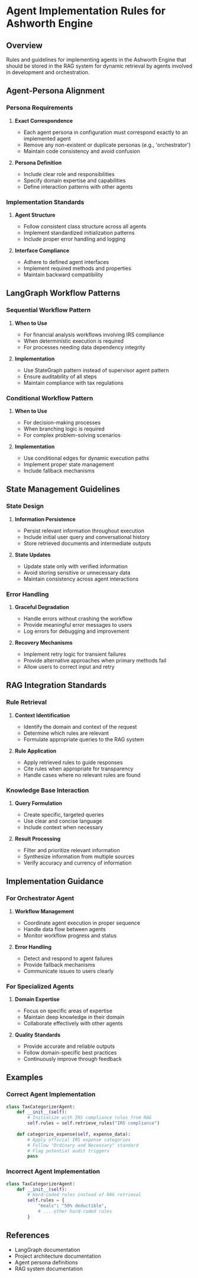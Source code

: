 # Agent Implementation Rules for Ashworth Engine

## Overview
Rules and guidelines for implementing agents in the Ashworth Engine that should be stored in the RAG system for dynamic retrieval by agents involved in development and orchestration.

## Agent-Persona Alignment

### Persona Requirements

1. **Exact Correspondence**
   - Each agent persona in configuration must correspond exactly to an implemented agent
   - Remove any non-existent or duplicate personas (e.g., 'orchestrator')
   - Maintain code consistency and avoid confusion

2. **Persona Definition**
   - Include clear role and responsibilities
   - Specify domain expertise and capabilities
   - Define interaction patterns with other agents

### Implementation Standards

1. **Agent Structure**
   - Follow consistent class structure across all agents
   - Implement standardized initialization patterns
   - Include proper error handling and logging

2. **Interface Compliance**
   - Adhere to defined agent interfaces
   - Implement required methods and properties
   - Maintain backward compatibility

## LangGraph Workflow Patterns

### Sequential Workflow Pattern

1. **When to Use**
   - For financial analysis workflows involving IRS compliance
   - When deterministic execution is required
   - For processes needing data dependency integrity

2. **Implementation**
   - Use StateGraph pattern instead of supervisor agent pattern
   - Ensure auditability of all steps
   - Maintain compliance with tax regulations

### Conditional Workflow Pattern

1. **When to Use**
   - For decision-making processes
   - When branching logic is required
   - For complex problem-solving scenarios

2. **Implementation**
   - Use conditional edges for dynamic execution paths
   - Implement proper state management
   - Include fallback mechanisms

## State Management Guidelines

### State Design

1. **Information Persistence**
   - Persist relevant information throughout execution
   - Include initial user query and conversational history
   - Store retrieved documents and intermediate outputs

2. **State Updates**
   - Update state only with verified information
   - Avoid storing sensitive or unnecessary data
   - Maintain consistency across agent interactions

### Error Handling

1. **Graceful Degradation**
   - Handle errors without crashing the workflow
   - Provide meaningful error messages to users
   - Log errors for debugging and improvement

2. **Recovery Mechanisms**
   - Implement retry logic for transient failures
   - Provide alternative approaches when primary methods fail
   - Allow users to correct input and retry

## RAG Integration Standards

### Rule Retrieval

1. **Context Identification**
   - Identify the domain and context of the request
   - Determine which rules are relevant
   - Formulate appropriate queries to the RAG system

2. **Rule Application**
   - Apply retrieved rules to guide responses
   - Cite rules when appropriate for transparency
   - Handle cases where no relevant rules are found

### Knowledge Base Interaction

1. **Query Formulation**
   - Create specific, targeted queries
   - Use clear and concise language
   - Include context when necessary

2. **Result Processing**
   - Filter and prioritize relevant information
   - Synthesize information from multiple sources
   - Verify accuracy and currency of information

## Implementation Guidance

### For Orchestrator Agent

1. **Workflow Management**
   - Coordinate agent execution in proper sequence
   - Handle data flow between agents
   - Monitor workflow progress and status

2. **Error Handling**
   - Detect and respond to agent failures
   - Provide fallback mechanisms
   - Communicate issues to users clearly

### For Specialized Agents

1. **Domain Expertise**
   - Focus on specific areas of expertise
   - Maintain deep knowledge in their domain
   - Collaborate effectively with other agents

2. **Quality Standards**
   - Provide accurate and reliable outputs
   - Follow domain-specific best practices
   - Continuously improve through feedback

## Examples

### Correct Agent Implementation
```python
class TaxCategorizerAgent:
    def __init__(self):
        # Initialize with IRS compliance rules from RAG
        self.rules = self.retrieve_rules("IRS compliance")
    
    def categorize_expense(self, expense_data):
        # Apply official IRS expense categories
        # Follow "Ordinary and Necessary" standard
        # Flag potential audit triggers
        pass
```

### Incorrect Agent Implementation
```python
class TaxCategorizerAgent:
    def __init__(self):
        # Hard-coded rules instead of RAG retrieval
        self.rules = {
            "meals": "50% deductible",
            # ... other hard-coded rules
        }
```

## References

- LangGraph documentation
- Project architecture documentation
- Agent persona definitions
- RAG system documentation